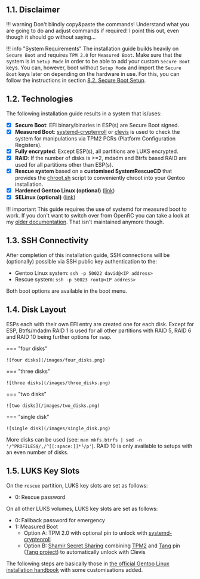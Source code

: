 ## 1.1. Disclaimer

!!! warning
    Don't blindly copy&paste the commands! Understand what you are going to do and adjust commands if required! I point this out, even though it should go without saying...

!!! info "System Requirements"
    The installation guide builds heavily on `Secure Boot` and requires `TPM 2.0` for `Measured Boot`. Make sure that the system is in `Setup Mode` in order to be able to add your custom `Secure Boot` keys. You can, however, boot without `Setup Mode` and import the `Secure Boot` keys later on depending on the hardware in use. For this, you can follow the instructions in section [8.2. Secure Boot Setup](/post-boot_configuration/#82-secure-boot-setup).

## 1.2. Technologies

The following installation guide results in a system that is/uses:

- [x] **Secure Boot**: EFI binary/binaries in ESP(s) are Secure Boot signed.
- [x] **Measured Boot**: [systemd-cryptenroll](https://wiki.archlinux.org/title/Trusted_Platform_Module#systemd-cryptenroll) or [clevis](https://github.com/latchset/clevis) is used to check the system for manipulations via TPM2 PCRs (Platform Configuration Registers).
- [x] **Fully encrypted**: Except ESP(s), all partitions are LUKS encrypted.
- [x] **RAID**: If the number of disks is >=2, mdadm and Btrfs based RAID are used for all partitions other than ESP(s).
- [x] **Rescue system** based on a **customised SystemRescueCD** that provides the [chroot.sh](https://github.com/duxsco/gentoo-installation/blob/01dad0465eb76d04bd4107a5ec16d02f5b2de30e/bin/disk.sh#L202-L281) script to conveniently chroot into your Gentoo installation.
- [x] **Hardened Gentoo Linux (optional)** ([link](https://wiki.gentoo.org/wiki/Project:Hardened))
- [x] **SELinux (optional)** ([link](https://wiki.gentoo.org/wiki/Project:SELinux))

!!! important
    This guide requires the use of systemd for measured boot to work. If you don't want to switch over from OpenRC you can take a look at my [older documentation](https://github.com/duxsco/gentoo-installation/tree/v2.1.1). That isn't maintained anymore though.

## 1.3. SSH Connectivity

After completion of this installation guide, SSH connections will be (optionally) possible via SSH public key authentication to the:

- Gentoo Linux system: `ssh -p 50022 david@<IP address>`
- Rescue system: `ssh -p 50023 root@<IP address>`

Both boot options are available in the boot menu.

## 1.4. Disk Layout

ESPs each with their own EFI entry are created one for each disk. Except for ESP, Btrfs/mdadm RAID 1 is used for all other partitions with RAID 5, RAID 6 and RAID 10 being further options for `swap`.

=== "four disks"

    ![four disks](/images/four_disks.png)

=== "three disks"

    ![three disks](/images/three_disks.png)

=== "two disks"

    ![two disks](/images/two_disks.png)

=== "single disk"

    ![single disk](/images/single_disk.png)

More disks can be used (see: `man mkfs.btrfs | sed -n '/^PROFILES$/,/^[[:space:]]*└/p'`). RAID 10 is only available to setups with an even number of disks.

## 1.5. LUKS Key Slots

On the `rescue` partition, LUKS key slots are set as follows:

  - 0: Rescue password

On all other LUKS volumes, LUKS key slots are set as follows:

  - 0: Fallback password for emergency
  - 1: Measured Boot
    - Option A: TPM 2.0 with optional pin to unlock with [systemd-cryptenroll](https://wiki.archlinux.org/title/Trusted_Platform_Module#systemd-cryptenroll)
    - Option B: [Shamir Secret Sharing](https://github.com/latchset/clevis#pin-shamir-secret-sharing) combining [TPM2](https://github.com/latchset/clevis#pin-tpm2) and [Tang](https://github.com/latchset/clevis#pin-tang) pin ([Tang project](https://github.com/latchset/tang)) to automatically unlock with Clevis

The following steps are basically those in [the official Gentoo Linux installation handbook](https://wiki.gentoo.org/wiki/Handbook:AMD64/Full/Installation) with some customisations added.

